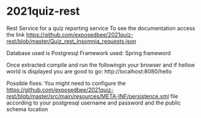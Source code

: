 # 2021quiz-rest
Rest Service for a quiz reporting service
To see the documentation access the link https://github.com/exposedbee/2021quiz-rest/blob/master/Quiz_rest_Insomnia_requests.json

Database used is Postgresql
Framework used: Spring frameword

Once extracted compile and run the followingin your browser and if hellow world is displayed you are good to go: http://localhost:8080/hello 

Possible fixes:
You might need to configure the https://github.com/exposedbee/2021quiz-rest/blob/master/src/main/resources/META-INF/persistence.xml file according to your postgresql username and password and the public schema location
